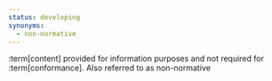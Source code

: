 ```yaml
---
status: developing
synonyms:
  - non-normative
---
```


:term[content] provided for information purposes and not required for :term[conformance]. Also referred to as non-normative